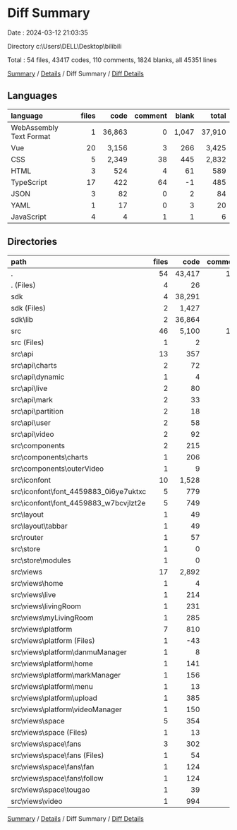 # Diff Summary

Date : 2024-03-12 21:03:35

Directory c:\\Users\\DELL\\Desktop\\bilibili

Total : 54 files,  43417 codes, 110 comments, 1824 blanks, all 45351 lines

[Summary](results.md) / [Details](details.md) / Diff Summary / [Diff Details](diff-details.md)

## Languages
| language | files | code | comment | blank | total |
| :--- | ---: | ---: | ---: | ---: | ---: |
| WebAssembly Text Format | 1 | 36,863 | 0 | 1,047 | 37,910 |
| Vue | 20 | 3,156 | 3 | 266 | 3,425 |
| CSS | 5 | 2,349 | 38 | 445 | 2,832 |
| HTML | 3 | 524 | 4 | 61 | 589 |
| TypeScript | 17 | 422 | 64 | -1 | 485 |
| JSON | 3 | 82 | 0 | 2 | 84 |
| YAML | 1 | 17 | 0 | 3 | 20 |
| JavaScript | 4 | 4 | 1 | 1 | 6 |

## Directories
| path | files | code | comment | blank | total |
| :--- | ---: | ---: | ---: | ---: | ---: |
| . | 54 | 43,417 | 110 | 1,824 | 45,351 |
| . (Files) | 4 | 26 | 3 | 6 | 35 |
| sdk | 4 | 38,291 | 1 | 1,306 | 39,598 |
| sdk (Files) | 2 | 1,427 | 1 | 258 | 1,686 |
| sdk\\lib | 2 | 36,864 | 0 | 1,048 | 37,912 |
| src | 46 | 5,100 | 106 | 512 | 5,718 |
| src (Files) | 1 | 2 | 0 | 0 | 2 |
| src\\api | 13 | 357 | 58 | -2 | 413 |
| src\\api\\charts | 2 | 72 | 8 | 0 | 80 |
| src\\api\\dynamic | 1 | 4 | 0 | 0 | 4 |
| src\\api\\live | 2 | 80 | 18 | 1 | 99 |
| src\\api\\mark | 2 | 33 | 4 | 0 | 37 |
| src\\api\\partition | 2 | 18 | 1 | 0 | 19 |
| src\\api\\user | 2 | 58 | 10 | -3 | 65 |
| src\\api\\video | 2 | 92 | 17 | 0 | 109 |
| src\\components | 2 | 215 | 0 | 1 | 216 |
| src\\components\\charts | 1 | 206 | 0 | 3 | 209 |
| src\\components\\outerVideo | 1 | 9 | 0 | -2 | 7 |
| src\\iconfont | 10 | 1,528 | 42 | 248 | 1,818 |
| src\\iconfont\\font_4459883_0i6ye7uktxc | 5 | 779 | 21 | 126 | 926 |
| src\\iconfont\\font_4459883_w7bcvjlzt2e | 5 | 749 | 21 | 122 | 892 |
| src\\layout | 1 | 49 | 0 | 4 | 53 |
| src\\layout\\tabbar | 1 | 49 | 0 | 4 | 53 |
| src\\router | 1 | 57 | 0 | 0 | 57 |
| src\\store | 1 | 0 | 3 | 0 | 3 |
| src\\store\\modules | 1 | 0 | 3 | 0 | 3 |
| src\\views | 17 | 2,892 | 3 | 261 | 3,156 |
| src\\views\\home | 1 | 4 | 0 | 0 | 4 |
| src\\views\\live | 1 | 214 | 0 | 22 | 236 |
| src\\views\\livingRoom | 1 | 231 | 0 | 18 | 249 |
| src\\views\\myLivingRoom | 1 | 285 | 0 | 31 | 316 |
| src\\views\\platform | 7 | 810 | 2 | 78 | 890 |
| src\\views\\platform (Files) | 1 | -43 | -1 | 3 | -41 |
| src\\views\\platform\\danmuManager | 1 | 8 | 0 | 5 | 13 |
| src\\views\\platform\\home | 1 | 141 | 0 | 11 | 152 |
| src\\views\\platform\\markManager | 1 | 156 | 0 | 10 | 166 |
| src\\views\\platform\\menu | 1 | 13 | 0 | -1 | 12 |
| src\\views\\platform\\upload | 1 | 385 | 3 | 33 | 421 |
| src\\views\\platform\\videoManager | 1 | 150 | 0 | 17 | 167 |
| src\\views\\space | 5 | 354 | 0 | 18 | 372 |
| src\\views\\space (Files) | 1 | 13 | 0 | -1 | 12 |
| src\\views\\space\\fans | 3 | 302 | 0 | 21 | 323 |
| src\\views\\space\\fans (Files) | 1 | 54 | 0 | 3 | 57 |
| src\\views\\space\\fans\\fan | 1 | 124 | 0 | 9 | 133 |
| src\\views\\space\\fans\\follow | 1 | 124 | 0 | 9 | 133 |
| src\\views\\space\\tougao | 1 | 39 | 0 | -2 | 37 |
| src\\views\\video | 1 | 994 | 1 | 94 | 1,089 |

[Summary](results.md) / [Details](details.md) / Diff Summary / [Diff Details](diff-details.md)